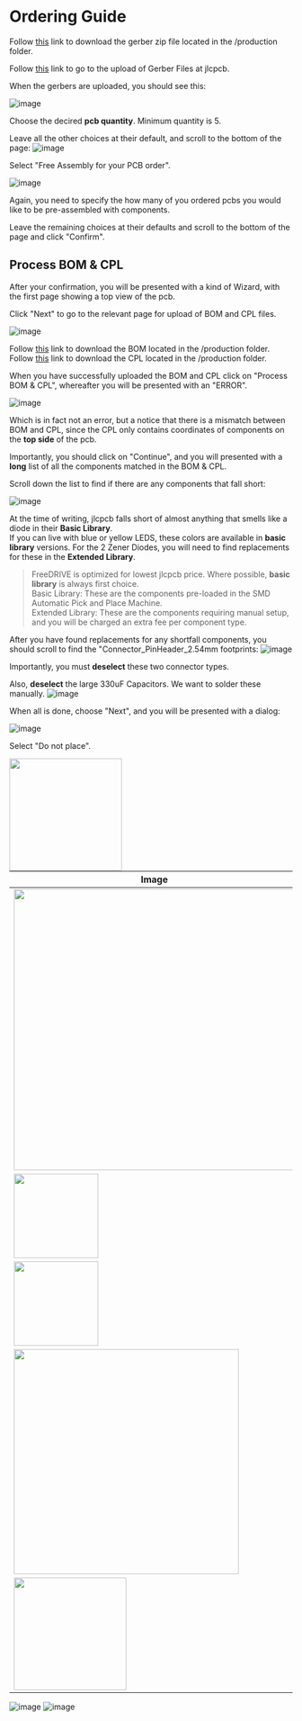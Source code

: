 # Ordering Guide

Follow [this](./gerber.zip) link to download the gerber zip file located in the /production folder.

Follow [this](https://cart.jlcpcb.com/quote) link to go to the upload of Gerber Files at jlcpcb.

When the gerbers are uploaded, you should see this:

![image](https://github.com/nordstream3/FOC/assets/129880401/9111ae31-2044-4c74-a86f-a5aa5678b7de)

Choose the decired **pcb quantity**. Minimum quantity is 5.

Leave all the other choices at their default, and scroll to the bottom of the page:
![image](https://github.com/nordstream3/FOC/assets/129880401/dfb52719-19e5-4a74-8983-317298adc47c)

Select "Free Assembly for your PCB order".

![image](https://github.com/nordstream3/FOC/assets/129880401/1b312794-cd56-4b14-b092-cc3bc9a1fe4a)

Again, you need to specify the how many of you ordered pcbs you would like to be pre-assembled with components.

Leave the remaining choices at their defaults and scroll to the bottom of the page and click "Confirm".

## Process BOM & CPL

After your confirmation, you will be presented with a kind of Wizard, with the first page showing a top view of the pcb.

Click "Next" to go to the relevant page for upload of BOM and CPL files.

![image](https://github.com/nordstream3/FOC/assets/129880401/09f819ce-4bdc-4bc4-87c6-56ad387d1e9e)

Follow [this](./bom.csv) link to download the BOM located in the /production folder.  
Follow [this](./foc_cpl_top.csv) link to download the CPL located in the /production folder.

When you have successfully uploaded the BOM and CPL click on "Process BOM & CPL", whereafter you will be presented with an "ERROR".

![image](https://github.com/nordstream3/FOC/assets/129880401/266d4226-bf7f-43dd-bc55-7330815aef22)

Which is in fact not an error, but a notice that there is a mismatch between BOM and CPL, since the CPL only contains coordinates of components on the **top side** of the pcb. 

Importantly, you should click on "Continue", and you will presented with a **long** list of all the components matched in the BOM & CPL.

Scroll down the list to find if there are any components that fall short:

![image](https://github.com/nordstream3/FOC/assets/129880401/0c6b2d77-0f82-404a-b278-cccca2f03bd2)

At the time of writing, jlcpcb falls short of almost anything that smells like a diode in their **Basic Library**.  
If you can live with blue or yellow LEDS, these colors are available in **basic library** versions. For the 2 Zener Diodes, you will need to find replacements for these in the **Extended Library**.

> FreeDRIVE is optimized for lowest jlcpcb price. Where possible, **basic library** is always first choice.  
> Basic Library: These are the components pre-loaded in the SMD Automatic Pick and Place Machine.  
> Extended Library: These are the components requiring manual setup, and you will be charged an extra fee per component type.

After you have found replacements for any shortfall components, you should scroll to find the "Connector_PinHeader_2.54mm footprints:
![image](https://github.com/nordstream3/FOC/assets/129880401/5552c263-93cb-4ac6-b863-2c156b197f62)

Importantly, you must **deselect** these two connector types.

Also, **deselect** the large 330uF Capacitors. We want to solder these manually.
![image](https://github.com/nordstream3/FOC/assets/129880401/14ed772c-012e-47b4-9475-35be82235ff5)

When all is done, choose "Next", and you will be presented with a dialog:

![image](https://github.com/nordstream3/FOC/assets/129880401/ab6f0623-c9d0-4346-9c47-24c949097522)

Select "Do not place".

<img src="https://github.com/nordstream3/FOC/assets/129880401/eb4aa5be-d4a4-423b-8feb-e367a095fffe" width="200" style="float:left;">


Image | Components | To Do
|----|----|----|
<img src="https://github.com/nordstream3/FOC/assets/129880401/9c5dd429-dd3d-4481-bf42-7a76c873ea35" width="500" style="float:left;"> | 3 Gate Drivers | Rotate all three 180 deg. so white and cyan dots lign up
<img src="https://github.com/nordstream3/FOC/assets/129880401/906306c6-3d80-473e-b5e0-4fa147e8fdaf" width="150" style="float:left;"> | CYA0650-68UH2 | Nothing. Image missing, but OK
<img src="https://github.com/nordstream3/FOC/assets/129880401/d5e896df-a020-4ab3-a556-019d4dd7ea88" width="150" style="float:left;"> | CAN Driver | Rotate 180 deg.
<img src="https://github.com/nordstream3/FOC/assets/129880401/7c25abb4-0ae6-4803-8c9b-492c2c4c33d7" width="400" style="float:left;"> | 3 Op Amps | Rotate all three 180 deg. so legs match pads
<img src="https://github.com/nordstream3/FOC/assets/129880401/b6f96403-d176-4810-99dc-00fd9c5190ee" width="200" style="float:left;"> | IMU | Rotate 90 deg. right




![image](https://github.com/nordstream3/FOC/assets/129880401/b0895cf7-5900-4ef2-83c9-59fa5d4e2a93)
![image](https://github.com/nordstream3/FOC/assets/129880401/aedc2241-3bd2-4054-baec-9be55176529a)

